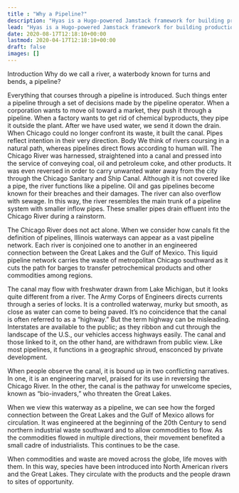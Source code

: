 ```yaml
---
title : "Why a Pipeline?"
description: "Hyas is a Hugo-powered Jamstack framework for building production-ready websites faster."
lead: "Hyas is a Hugo-powered Jamstack framework for building production-ready websites faster."
date: 2020-08-17T12:18:10+00:00
lastmod: 2020-04-17T12:18:10+00:00
draft: false
images: []
---
```

Introduction
Why do we call a river, a waterbody known for turns and bends, a pipeline?

Everything that courses through a pipeline is introduced. Such things enter a pipeline through a set of decisions made by the pipeline operator.  When a corporation wants to move oil toward a market, they push it through a pipeline.  When a factory wants to get rid of chemical byproducts, they pipe it outside the plant.  After we have used water, we send it down the drain. When Chicago could no longer confront its waste, it built the canal. Pipes reflect intention in their very direction. 
Body
We think of rivers coursing in a natural path, whereas pipelines direct flows according to human will. The Chicago River was harnessed, straightened into a canal and pressed into the service of conveying coal, oil and petroleum coke, and other products.  It was even reversed in order to carry unwanted water away from the city through the Chicago Sanitary and Ship Canal.  Although it is not covered like a pipe, the river functions like a pipeline.  Oil and gas pipelines become known for their breaches and their damages.  The river can also overflow with sewage. 
In this way, the river resembles the main trunk of a pipeline system with smaller inflow pipes.  These smaller pipes drain effluent into the Chicago River during a rainstorm.

The Chicago River does not act alone.  When we consider how canals fit the definition of pipelines, Illinois waterways can appear as a vast pipeline network. Each river is conjoined one to another in an engineered connection between the Great Lakes and the Gulf of Mexico.  This liquid pipeline network carries the waste of metropolitan Chicago southward as it cuts the path for barges to transfer petrochemical products and other commodities among regions.

The canal may flow with freshwater drawn from Lake Michigan, but it looks quite different from a river. The Army Corps of Engineers directs  currents through a series of locks.  It is a controlled waterway, murky but smooth, as close as water can come to being paved.  It’s no coincidence that the canal is often referred to as a “highway.” But the term highway can be misleading. Interstates are available to the public; as they ribbon and cut through the landscape of the U.S., our vehicles access highways easily. The canal and those linked to it, on the other hand, are  withdrawn from public view. Like most pipelines, it functions in a geographic shroud, ensconced by private development.

When people observe the canal, it is bound up in two conflicting narratives. In one, it is an engineering marvel, praised for its use in reversing the Chicago River. In the other, the canal is the pathway for unwelcome species, known as “bio-invaders,” who threaten the Great Lakes. 

When we view this waterway as a pipeline, we can see how the forged connection between the Great Lakes and the Gulf of Mexico allows for circulation.  It was engineered at the beginning of the 20th Century to send northern industrial waste southward and to allow commodities to flow.  As the commodities flowed in multiple directions, their movement benefited a small cadre of industrialists.  This continues to be the case.  

When commodities and waste are moved across the globe, life moves with them.  In this way, species have been introduced into North American rivers and the Great Lakes.  They circulate with the products and the people drawn to sites of opportunity.
